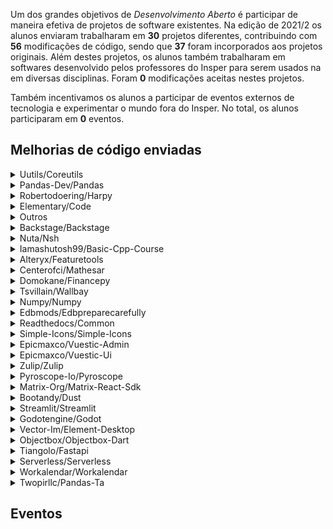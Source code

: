 Um dos grandes objetivos de *Desenvolvimento Aberto* é participar de maneira efetiva de projetos de software existentes. Na edição de 2021/2 os alunos enviaram trabalharam em **30** projetos diferentes, contribuindo com **56** modificações de código, sendo que **37** foram incorporados aos projetos originais. Além destes projetos, os alunos também trabalharam em softwares desenvolvido pelos professores do Insper para serem usados na em diversas disciplinas. Foram <b>0</b> modificações aceitas nestes projetos.

Também incentivamos os alunos a participar de eventos externos de tecnologia e experimentar o mundo fora do Insper. No total, os alunos participaram em <b>0</b> eventos. 

<h2> Melhorias de código enviadas </h2>

<!--<details class="nota" open="">
    <summary> Servidor de desafios </summary>
    <ul style="list-style-type:none;">
    
    </ul>
</details>-->


<details class="note">
<summary> Uutils/Coreutils</summary>

<h4> Pull Requests</h4>
<ul style="list-style-type:none;">


<li><a href=https://github.com/uutils/coreutils/pull/2693> <span style="width: 60px; display: inline-block;"><img style="margin: 0; border: 0;" alt="GitHub issue/pull request detail" src=https://img.shields.io/github/pulls/detail/state/uutils/coreutils/2693?label=%20></span> - https://github.com/uutils/coreutils/pull/2693</a></li>  



<li><a href=https://github.com/uutils/coreutils/pull/2703> <span style="width: 60px; display: inline-block;"><img style="margin: 0; border: 0;" alt="GitHub issue/pull request detail" src=https://img.shields.io/github/pulls/detail/state/uutils/coreutils/2703?label=%20></span> - https://github.com/uutils/coreutils/pull/2703</a></li>  



<li><a href=https://github.com/uutils/coreutils/pull/2704> <span style="width: 60px; display: inline-block;"><img style="margin: 0; border: 0;" alt="GitHub issue/pull request detail" src=https://img.shields.io/github/pulls/detail/state/uutils/coreutils/2704?label=%20></span> - https://github.com/uutils/coreutils/pull/2704</a></li>  



<li><a href=https://github.com/uutils/coreutils/pull/2726> <span style="width: 60px; display: inline-block;"><img style="margin: 0; border: 0;" alt="GitHub issue/pull request detail" src=https://img.shields.io/github/pulls/detail/state/uutils/coreutils/2726?label=%20></span> - https://github.com/uutils/coreutils/pull/2726</a></li>  



<li><a href=https://github.com/uutils/coreutils/pull/2727> <span style="width: 60px; display: inline-block;"><img style="margin: 0; border: 0;" alt="GitHub issue/pull request detail" src=https://img.shields.io/github/pulls/detail/state/uutils/coreutils/2727?label=%20></span> - https://github.com/uutils/coreutils/pull/2727</a></li>  



<li><a href=https://github.com/uutils/coreutils/pull/2728> <span style="width: 60px; display: inline-block;"><img style="margin: 0; border: 0;" alt="GitHub issue/pull request detail" src=https://img.shields.io/github/pulls/detail/state/uutils/coreutils/2728?label=%20></span> - https://github.com/uutils/coreutils/pull/2728</a></li>  



<li><a href=https://github.com/uutils/coreutils/pull/2731> <span style="width: 60px; display: inline-block;"><img style="margin: 0; border: 0;" alt="GitHub issue/pull request detail" src=https://img.shields.io/github/pulls/detail/state/uutils/coreutils/2731?label=%20></span> - https://github.com/uutils/coreutils/pull/2731</a></li>  



<li><a href=https://github.com/uutils/coreutils/pull/2735> <span style="width: 60px; display: inline-block;"><img style="margin: 0; border: 0;" alt="GitHub issue/pull request detail" src=https://img.shields.io/github/pulls/detail/state/uutils/coreutils/2735?label=%20></span> - https://github.com/uutils/coreutils/pull/2735</a></li>  



<li><a href=https://github.com/uutils/coreutils/pull/2742> <span style="width: 60px; display: inline-block;"><img style="margin: 0; border: 0;" alt="GitHub issue/pull request detail" src=https://img.shields.io/github/pulls/detail/state/uutils/coreutils/2742?label=%20></span> - https://github.com/uutils/coreutils/pull/2742</a></li>  



<li><a href=https://github.com/uutils/coreutils/pull/2743> <span style="width: 60px; display: inline-block;"><img style="margin: 0; border: 0;" alt="GitHub issue/pull request detail" src=https://img.shields.io/github/pulls/detail/state/uutils/coreutils/2743?label=%20></span> - https://github.com/uutils/coreutils/pull/2743</a></li>  



<li><a href=https://github.com/uutils/coreutils/pull/2745> <span style="width: 60px; display: inline-block;"><img style="margin: 0; border: 0;" alt="GitHub issue/pull request detail" src=https://img.shields.io/github/pulls/detail/state/uutils/coreutils/2745?label=%20></span> - https://github.com/uutils/coreutils/pull/2745</a></li>  



<li><a href=https://github.com/uutils/coreutils/pull/2749> <span style="width: 60px; display: inline-block;"><img style="margin: 0; border: 0;" alt="GitHub issue/pull request detail" src=https://img.shields.io/github/pulls/detail/state/uutils/coreutils/2749?label=%20></span> - https://github.com/uutils/coreutils/pull/2749</a></li>  


</ul>

</details>

<details class="note">
<summary> Pandas-Dev/Pandas</summary>

<h4> Pull Requests</h4>
<ul style="list-style-type:none;">


<li><a href=https://github.com/pandas-dev/pandas/pull/44806> <span style="width: 60px; display: inline-block;"><img style="margin: 0; border: 0;" alt="GitHub issue/pull request detail" src=https://img.shields.io/github/pulls/detail/state/pandas-dev/pandas/44806?label=%20></span> - https://github.com/pandas-dev/pandas/pull/44806</a></li>  



<li><a href=https://github.com/pandas-dev/pandas/pull/44033> <span style="width: 60px; display: inline-block;"><img style="margin: 0; border: 0;" alt="GitHub issue/pull request detail" src=https://img.shields.io/github/pulls/detail/state/pandas-dev/pandas/44033?label=%20></span> - https://github.com/pandas-dev/pandas/pull/44033</a></li>  



<li><a href=https://github.com/pandas-dev/pandas/pull/44927> <span style="width: 60px; display: inline-block;"><img style="margin: 0; border: 0;" alt="GitHub issue/pull request detail" src=https://img.shields.io/github/pulls/detail/state/pandas-dev/pandas/44927?label=%20></span> - https://github.com/pandas-dev/pandas/pull/44927</a></li>  



<li><a href=https://github.com/pandas-dev/pandas/pull/43791> <span style="width: 60px; display: inline-block;"><img style="margin: 0; border: 0;" alt="GitHub issue/pull request detail" src=https://img.shields.io/github/pulls/detail/state/pandas-dev/pandas/43791?label=%20></span> - https://github.com/pandas-dev/pandas/pull/43791</a></li>  



<li><a href=https://github.com/pandas-dev/pandas/pull/44200> <span style="width: 60px; display: inline-block;"><img style="margin: 0; border: 0;" alt="GitHub issue/pull request detail" src=https://img.shields.io/github/pulls/detail/state/pandas-dev/pandas/44200?label=%20></span> - https://github.com/pandas-dev/pandas/pull/44200</a></li>  


</ul>

</details>

<details class="note">
<summary> Robertodoering/Harpy</summary>

<h4> Pull Requests</h4>
<ul style="list-style-type:none;">


<li><a href=https://github.com/robertodoering/harpy/pull/471> <span style="width: 60px; display: inline-block;"><img style="margin: 0; border: 0;" alt="GitHub issue/pull request detail" src=https://img.shields.io/github/pulls/detail/state/robertodoering/harpy/471?label=%20></span> - https://github.com/robertodoering/harpy/pull/471</a></li>  



<li><a href=https://github.com/robertodoering/harpy/pull/473> <span style="width: 60px; display: inline-block;"><img style="margin: 0; border: 0;" alt="GitHub issue/pull request detail" src=https://img.shields.io/github/pulls/detail/state/robertodoering/harpy/473?label=%20></span> - https://github.com/robertodoering/harpy/pull/473</a></li>  



<li><a href=https://github.com/robertodoering/harpy/pull/474> <span style="width: 60px; display: inline-block;"><img style="margin: 0; border: 0;" alt="GitHub issue/pull request detail" src=https://img.shields.io/github/pulls/detail/state/robertodoering/harpy/474?label=%20></span> - https://github.com/robertodoering/harpy/pull/474</a></li>  



<li><a href=https://github.com/robertodoering/harpy/pull/483> <span style="width: 60px; display: inline-block;"><img style="margin: 0; border: 0;" alt="GitHub issue/pull request detail" src=https://img.shields.io/github/pulls/detail/state/robertodoering/harpy/483?label=%20></span> - https://github.com/robertodoering/harpy/pull/483</a></li>  


</ul>

</details>

<details class="note">
<summary> Elementary/Code</summary>

<h4> Issues</h4>
<ul style="list-style-type:none;">


<li><a href=https://github.com/elementary/code/issues/1096> <span style="width: 60px; display: inline-block;"><img style="margin: 0; border: 0;" alt="GitHub issue/pull request detail" src=https://img.shields.io/github/issues/detail/state/elementary/code/1096?label=%20></span> - https://github.com/elementary/code/issues/1096</a></li>  


</ul>

<h4> Pull Requests</h4>
<ul style="list-style-type:none;">


<li><a href=https://github.com/elementary/code/pull/1097> <span style="width: 60px; display: inline-block;"><img style="margin: 0; border: 0;" alt="GitHub issue/pull request detail" src=https://img.shields.io/github/pulls/detail/state/elementary/code/1097?label=%20></span> - https://github.com/elementary/code/pull/1097</a></li>  



<li><a href=https://github.com/elementary/code/pull/1100> <span style="width: 60px; display: inline-block;"><img style="margin: 0; border: 0;" alt="GitHub issue/pull request detail" src=https://img.shields.io/github/pulls/detail/state/elementary/code/1100?label=%20></span> - https://github.com/elementary/code/pull/1100</a></li>  



<li><a href=https://github.com/elementary/code/pull/1101> <span style="width: 60px; display: inline-block;"><img style="margin: 0; border: 0;" alt="GitHub issue/pull request detail" src=https://img.shields.io/github/pulls/detail/state/elementary/code/1101?label=%20></span> - https://github.com/elementary/code/pull/1101</a></li>  


</ul>

</details>

<details class="note">
<summary> Outros</summary>

<h4> Pull Requests</h4>
<ul style="list-style-type:none;">


<li><a href=https://github.com/readthedocs/readthedocs.org/pull/8591> https://github.com/readthedocs/readthedocs.org/pull/8591 </a></li>



<li><a href=https://github.com/plotly/plotly.py/pull/3508> https://github.com/plotly/plotly.py/pull/3508 </a></li>


</ul>

</details>

<details class="note">
<summary> Backstage/Backstage</summary>

<h4> Pull Requests</h4>
<ul style="list-style-type:none;">


<li><a href=https://github.com/backstage/backstage/pull/7594> <span style="width: 60px; display: inline-block;"><img style="margin: 0; border: 0;" alt="GitHub issue/pull request detail" src=https://img.shields.io/github/pulls/detail/state/backstage/backstage/7594?label=%20></span> - https://github.com/backstage/backstage/pull/7594</a></li>  



<li><a href=https://github.com/backstage/backstage/pull/8156> <span style="width: 60px; display: inline-block;"><img style="margin: 0; border: 0;" alt="GitHub issue/pull request detail" src=https://img.shields.io/github/pulls/detail/state/backstage/backstage/8156?label=%20></span> - https://github.com/backstage/backstage/pull/8156</a></li>  


</ul>

</details>

<details class="note">
<summary> Nuta/Nsh</summary>

<h4> Pull Requests</h4>
<ul style="list-style-type:none;">


<li><a href=https://github.com/nuta/nsh/pull/32> <span style="width: 60px; display: inline-block;"><img style="margin: 0; border: 0;" alt="GitHub issue/pull request detail" src=https://img.shields.io/github/pulls/detail/state/nuta/nsh/32?label=%20></span> - https://github.com/nuta/nsh/pull/32</a></li>  



<li><a href=https://github.com/nuta/nsh/pull/37> <span style="width: 60px; display: inline-block;"><img style="margin: 0; border: 0;" alt="GitHub issue/pull request detail" src=https://img.shields.io/github/pulls/detail/state/nuta/nsh/37?label=%20></span> - https://github.com/nuta/nsh/pull/37</a></li>  


</ul>

</details>

<details class="note">
<summary> Iamashutosh99/Basic-Cpp-Course</summary>

<h4> Pull Requests</h4>
<ul style="list-style-type:none;">


<li><a href=https://github.com/iamashutosh99/basic-cpp-course/pull/23> <span style="width: 60px; display: inline-block;"><img style="margin: 0; border: 0;" alt="GitHub issue/pull request detail" src=https://img.shields.io/github/pulls/detail/state/iamashutosh99/basic-cpp-course/23?label=%20></span> - https://github.com/iamashutosh99/basic-cpp-course/pull/23</a></li>  



<li><a href=https://github.com/iamashutosh99/basic-cpp-course/pull/22> <span style="width: 60px; display: inline-block;"><img style="margin: 0; border: 0;" alt="GitHub issue/pull request detail" src=https://img.shields.io/github/pulls/detail/state/iamashutosh99/basic-cpp-course/22?label=%20></span> - https://github.com/iamashutosh99/basic-cpp-course/pull/22</a></li>  


</ul>

</details>

<details class="note">
<summary> Alteryx/Featuretools</summary>

<h4> Pull Requests</h4>
<ul style="list-style-type:none;">


<li><a href=https://github.com/alteryx/featuretools/pull/1725> <span style="width: 60px; display: inline-block;"><img style="margin: 0; border: 0;" alt="GitHub issue/pull request detail" src=https://img.shields.io/github/pulls/detail/state/alteryx/featuretools/1725?label=%20></span> - https://github.com/alteryx/featuretools/pull/1725</a></li>  



<li><a href=https://github.com/alteryx/featuretools/pull/1733> <span style="width: 60px; display: inline-block;"><img style="margin: 0; border: 0;" alt="GitHub issue/pull request detail" src=https://img.shields.io/github/pulls/detail/state/alteryx/featuretools/1733?label=%20></span> - https://github.com/alteryx/featuretools/pull/1733</a></li>  


</ul>

</details>

<details class="note">
<summary> Centerofci/Mathesar</summary>

<h4> Pull Requests</h4>
<ul style="list-style-type:none;">


<li><a href=https://github.com/centerofci/mathesar/pull/799> <span style="width: 60px; display: inline-block;"><img style="margin: 0; border: 0;" alt="GitHub issue/pull request detail" src=https://img.shields.io/github/pulls/detail/state/centerofci/mathesar/799?label=%20></span> - https://github.com/centerofci/mathesar/pull/799</a></li>  



<li><a href=https://github.com/centerofci/mathesar/pull/812> <span style="width: 60px; display: inline-block;"><img style="margin: 0; border: 0;" alt="GitHub issue/pull request detail" src=https://img.shields.io/github/pulls/detail/state/centerofci/mathesar/812?label=%20></span> - https://github.com/centerofci/mathesar/pull/812</a></li>  


</ul>

</details>

<details class="note">
<summary> Domokane/Financepy</summary>

<h4> Pull Requests</h4>
<ul style="list-style-type:none;">


<li><a href=https://github.com/domokane/FinancePy/pull/121> <span style="width: 60px; display: inline-block;"><img style="margin: 0; border: 0;" alt="GitHub issue/pull request detail" src=https://img.shields.io/github/pulls/detail/state/domokane/FinancePy/121?label=%20></span> - https://github.com/domokane/FinancePy/pull/121</a></li>  



<li><a href=https://github.com/domokane/FinancePy/pull/119> <span style="width: 60px; display: inline-block;"><img style="margin: 0; border: 0;" alt="GitHub issue/pull request detail" src=https://img.shields.io/github/pulls/detail/state/domokane/FinancePy/119?label=%20></span> - https://github.com/domokane/FinancePy/pull/119</a></li>  


</ul>

<h4> Issues</h4>
<ul style="list-style-type:none;">


<li><a href=https://github.com/domokane/FinancePy/issues/115> <span style="width: 60px; display: inline-block;"><img style="margin: 0; border: 0;" alt="GitHub issue/pull request detail" src=https://img.shields.io/github/issues/detail/state/domokane/FinancePy/115?label=%20></span> - https://github.com/domokane/FinancePy/issues/115</a></li>  


</ul>

</details>

<details class="note">
<summary> Tsvillain/Wallbay</summary>

<h4> Pull Requests</h4>
<ul style="list-style-type:none;">


<li><a href=https://github.com/tsvillain/Wallbay/pull/8> <span style="width: 60px; display: inline-block;"><img style="margin: 0; border: 0;" alt="GitHub issue/pull request detail" src=https://img.shields.io/github/pulls/detail/state/tsvillain/Wallbay/8?label=%20></span> - https://github.com/tsvillain/Wallbay/pull/8</a></li>  



<li><a href=https://github.com/tsvillain/Wallbay/pull/10> <span style="width: 60px; display: inline-block;"><img style="margin: 0; border: 0;" alt="GitHub issue/pull request detail" src=https://img.shields.io/github/pulls/detail/state/tsvillain/Wallbay/10?label=%20></span> - https://github.com/tsvillain/Wallbay/pull/10</a></li>  


</ul>

<h4> Issues</h4>
<ul style="list-style-type:none;">


<li><a href=https://github.com/tsvillain/Wallbay/issues/7> <span style="width: 60px; display: inline-block;"><img style="margin: 0; border: 0;" alt="GitHub issue/pull request detail" src=https://img.shields.io/github/issues/detail/state/tsvillain/Wallbay/7?label=%20></span> - https://github.com/tsvillain/Wallbay/issues/7</a></li>  



<li><a href=https://github.com/tsvillain/Wallbay/issues/9> <span style="width: 60px; display: inline-block;"><img style="margin: 0; border: 0;" alt="GitHub issue/pull request detail" src=https://img.shields.io/github/issues/detail/state/tsvillain/Wallbay/9?label=%20></span> - https://github.com/tsvillain/Wallbay/issues/9</a></li>  


</ul>

</details>

<details class="note">
<summary> Numpy/Numpy</summary>

<h4> Pull Requests</h4>
<ul style="list-style-type:none;">


<li><a href=https://github.com/numpy/numpy/pull/20389> <span style="width: 60px; display: inline-block;"><img style="margin: 0; border: 0;" alt="GitHub issue/pull request detail" src=https://img.shields.io/github/pulls/detail/state/numpy/numpy/20389?label=%20></span> - https://github.com/numpy/numpy/pull/20389</a></li>  


</ul>

</details>

<details class="note">
<summary> Edbmods/Edbpreparecarefully</summary>

<h4> Pull Requests</h4>
<ul style="list-style-type:none;">


<li><a href=https://github.com/edbmods/EdBPrepareCarefully/pull/318> <span style="width: 60px; display: inline-block;"><img style="margin: 0; border: 0;" alt="GitHub issue/pull request detail" src=https://img.shields.io/github/pulls/detail/state/edbmods/EdBPrepareCarefully/318?label=%20></span> - https://github.com/edbmods/EdBPrepareCarefully/pull/318</a></li>  


</ul>

</details>

<details class="note">
<summary> Readthedocs/Common</summary>

<h4> Pull Requests</h4>
<ul style="list-style-type:none;">


<li><a href=https://github.com/readthedocs/common/pull/98> <span style="width: 60px; display: inline-block;"><img style="margin: 0; border: 0;" alt="GitHub issue/pull request detail" src=https://img.shields.io/github/pulls/detail/state/readthedocs/common/98?label=%20></span> - https://github.com/readthedocs/common/pull/98</a></li>  


</ul>

</details>

<details class="note">
<summary> Simple-Icons/Simple-Icons</summary>

<h4> Pull Requests</h4>
<ul style="list-style-type:none;">


<li><a href=https://github.com/simple-icons/simple-icons/pull/6825> <span style="width: 60px; display: inline-block;"><img style="margin: 0; border: 0;" alt="GitHub issue/pull request detail" src=https://img.shields.io/github/pulls/detail/state/simple-icons/simple-icons/6825?label=%20></span> - https://github.com/simple-icons/simple-icons/pull/6825</a></li>  


</ul>

</details>

<details class="note">
<summary> Epicmaxco/Vuestic-Admin</summary>

<h4> Pull Requests</h4>
<ul style="list-style-type:none;">


<li><a href=https://github.com/epicmaxco/vuestic-admin/pull/845> <span style="width: 60px; display: inline-block;"><img style="margin: 0; border: 0;" alt="GitHub issue/pull request detail" src=https://img.shields.io/github/pulls/detail/state/epicmaxco/vuestic-admin/845?label=%20></span> - https://github.com/epicmaxco/vuestic-admin/pull/845</a></li>  


</ul>

</details>

<details class="note">
<summary> Epicmaxco/Vuestic-Ui</summary>

<h4> Pull Requests</h4>
<ul style="list-style-type:none;">


<li><a href=https://github.com/epicmaxco/vuestic-ui/pull/1232> <span style="width: 60px; display: inline-block;"><img style="margin: 0; border: 0;" alt="GitHub issue/pull request detail" src=https://img.shields.io/github/pulls/detail/state/epicmaxco/vuestic-ui/1232?label=%20></span> - https://github.com/epicmaxco/vuestic-ui/pull/1232</a></li>  


</ul>

</details>

<details class="note">
<summary> Zulip/Zulip</summary>

<h4> Pull Requests</h4>
<ul style="list-style-type:none;">


<li><a href=https://github.com/zulip/zulip/pull/19969> <span style="width: 60px; display: inline-block;"><img style="margin: 0; border: 0;" alt="GitHub issue/pull request detail" src=https://img.shields.io/github/pulls/detail/state/zulip/zulip/19969?label=%20></span> - https://github.com/zulip/zulip/pull/19969</a></li>  


</ul>

</details>

<details class="note">
<summary> Pyroscope-Io/Pyroscope</summary>

<h4> Pull Requests</h4>
<ul style="list-style-type:none;">


<li><a href=https://github.com/pyroscope-io/pyroscope/pull/492> <span style="width: 60px; display: inline-block;"><img style="margin: 0; border: 0;" alt="GitHub issue/pull request detail" src=https://img.shields.io/github/pulls/detail/state/pyroscope-io/pyroscope/492?label=%20></span> - https://github.com/pyroscope-io/pyroscope/pull/492</a></li>  


</ul>

</details>

<details class="note">
<summary> Matrix-Org/Matrix-React-Sdk</summary>

<h4> Pull Requests</h4>
<ul style="list-style-type:none;">


<li><a href=https://github.com/matrix-org/matrix-react-sdk/pull/6918> <span style="width: 60px; display: inline-block;"><img style="margin: 0; border: 0;" alt="GitHub issue/pull request detail" src=https://img.shields.io/github/pulls/detail/state/matrix-org/matrix-react-sdk/6918?label=%20></span> - https://github.com/matrix-org/matrix-react-sdk/pull/6918</a></li>  


</ul>

</details>

<details class="note">
<summary> Bootandy/Dust</summary>

<h4> Pull Requests</h4>
<ul style="list-style-type:none;">


<li><a href=https://github.com/bootandy/dust/pull/198> <span style="width: 60px; display: inline-block;"><img style="margin: 0; border: 0;" alt="GitHub issue/pull request detail" src=https://img.shields.io/github/pulls/detail/state/bootandy/dust/198?label=%20></span> - https://github.com/bootandy/dust/pull/198</a></li>  


</ul>

</details>

<details class="note">
<summary> Streamlit/Streamlit</summary>

<h4> Pull Requests</h4>
<ul style="list-style-type:none;">


<li><a href=https://github.com/streamlit/streamlit/pull/4051> <span style="width: 60px; display: inline-block;"><img style="margin: 0; border: 0;" alt="GitHub issue/pull request detail" src=https://img.shields.io/github/pulls/detail/state/streamlit/streamlit/4051?label=%20></span> - https://github.com/streamlit/streamlit/pull/4051</a></li>  


</ul>

</details>

<details class="note">
<summary> Godotengine/Godot</summary>

<h4> Pull Requests</h4>
<ul style="list-style-type:none;">


<li><a href=https://github.com/godotengine/godot/pull/55801> <span style="width: 60px; display: inline-block;"><img style="margin: 0; border: 0;" alt="GitHub issue/pull request detail" src=https://img.shields.io/github/pulls/detail/state/godotengine/godot/55801?label=%20></span> - https://github.com/godotengine/godot/pull/55801</a></li>  


</ul>

</details>

<details class="note">
<summary> Vector-Im/Element-Desktop</summary>

<h4> Pull Requests</h4>
<ul style="list-style-type:none;">


<li><a href=https://github.com/vector-im/element-desktop/pull/274> <span style="width: 60px; display: inline-block;"><img style="margin: 0; border: 0;" alt="GitHub issue/pull request detail" src=https://img.shields.io/github/pulls/detail/state/vector-im/element-desktop/274?label=%20></span> - https://github.com/vector-im/element-desktop/pull/274</a></li>  


</ul>

</details>

<details class="note">
<summary> Objectbox/Objectbox-Dart</summary>

<h4> Pull Requests</h4>
<ul style="list-style-type:none;">


<li><a href=https://github.com/objectbox/objectbox-dart/pull/327> <span style="width: 60px; display: inline-block;"><img style="margin: 0; border: 0;" alt="GitHub issue/pull request detail" src=https://img.shields.io/github/pulls/detail/state/objectbox/objectbox-dart/327?label=%20></span> - https://github.com/objectbox/objectbox-dart/pull/327</a></li>  


</ul>

</details>

<details class="note">
<summary> Tiangolo/Fastapi</summary>

<h4> Pull Requests</h4>
<ul style="list-style-type:none;">


<li><a href=https://github.com/tiangolo/fastapi/pull/4042> <span style="width: 60px; display: inline-block;"><img style="margin: 0; border: 0;" alt="GitHub issue/pull request detail" src=https://img.shields.io/github/pulls/detail/state/tiangolo/fastapi/4042?label=%20></span> - https://github.com/tiangolo/fastapi/pull/4042</a></li>  


</ul>

</details>

<details class="note">
<summary> Serverless/Serverless</summary>

<h4> Pull Requests</h4>
<ul style="list-style-type:none;">


<li><a href=https://github.com/serverless/serverless/pull/10119> <span style="width: 60px; display: inline-block;"><img style="margin: 0; border: 0;" alt="GitHub issue/pull request detail" src=https://img.shields.io/github/pulls/detail/state/serverless/serverless/10119?label=%20></span> - https://github.com/serverless/serverless/pull/10119</a></li>  


</ul>

</details>

<details class="note">
<summary> Workalendar/Workalendar</summary>

<h4> Issues</h4>
<ul style="list-style-type:none;">


<li><a href=https://github.com/workalendar/workalendar/issues/689> <span style="width: 60px; display: inline-block;"><img style="margin: 0; border: 0;" alt="GitHub issue/pull request detail" src=https://img.shields.io/github/issues/detail/state/workalendar/workalendar/689?label=%20></span> - https://github.com/workalendar/workalendar/issues/689</a></li>  


</ul>

</details>

<details class="note">
<summary> Twopirllc/Pandas-Ta</summary>

<h4> Issues</h4>
<ul style="list-style-type:none;">


<li><a href=https://github.com/twopirllc/pandas-ta/issues/423> <span style="width: 60px; display: inline-block;"><img style="margin: 0; border: 0;" alt="GitHub issue/pull request detail" src=https://img.shields.io/github/issues/detail/state/twopirllc/pandas-ta/423?label=%20></span> - https://github.com/twopirllc/pandas-ta/issues/423</a></li>  


</ul>

</details>


<h2> Eventos </h2>

<div class="event-grid">
    
</div>